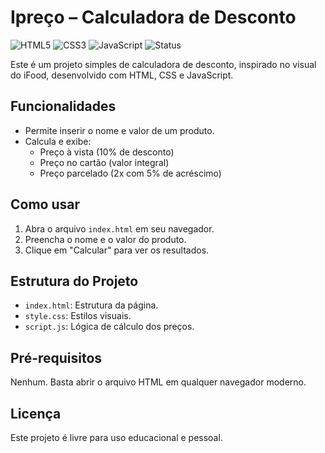 # Ipreço – Calculadora de Desconto

![HTML5](https://img.shields.io/badge/HTML5-E34F26?style=for-the-badge&logo=html5&logoColor=fff)
![CSS3](https://img.shields.io/badge/CSS3-1572B6?style=for-the-badge&logo=css3&logoColor=fff)
![JavaScript](https://img.shields.io/badge/JavaScript-F7DF1E?style=for-the-badge&logo=javascript&logoColor=222)
![Status](https://img.shields.io/badge/status-Concluído-green?style=for-the-badge)

Este é um projeto simples de calculadora de desconto, inspirado no visual do iFood, desenvolvido com HTML, CSS e JavaScript.

## Funcionalidades
- Permite inserir o nome e valor de um produto.
- Calcula e exibe:
  - Preço à vista (10% de desconto)
  - Preço no cartão (valor integral)
  - Preço parcelado (2x com 5% de acréscimo)

## Como usar
1. Abra o arquivo `index.html` em seu navegador.
2. Preencha o nome e o valor do produto.
3. Clique em "Calcular" para ver os resultados.

## Estrutura do Projeto
- `index.html`: Estrutura da página.
- `style.css`: Estilos visuais.
- `script.js`: Lógica de cálculo dos preços.

## Pré-requisitos
Nenhum. Basta abrir o arquivo HTML em qualquer navegador moderno.

## Licença
Este projeto é livre para uso educacional e pessoal.
